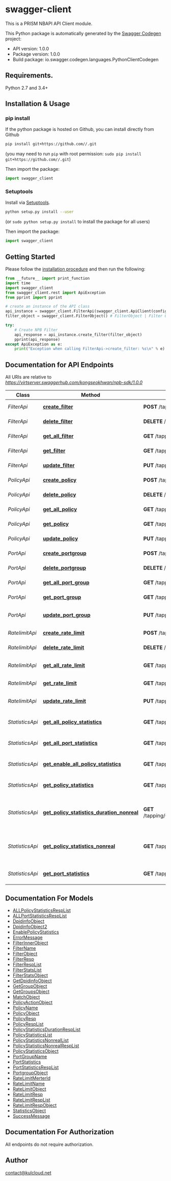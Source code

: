 # swagger-client
This is a PRISM NBAPI API Client module.

This Python package is automatically generated by the [Swagger Codegen](https://github.com/swagger-api/swagger-codegen) project:

- API version: 1.0.0
- Package version: 1.0.0
- Build package: io.swagger.codegen.languages.PythonClientCodegen

## Requirements.

Python 2.7 and 3.4+

## Installation & Usage
### pip install

If the python package is hosted on Github, you can install directly from Github

```sh
pip install git+https://github.com//.git
```
(you may need to run `pip` with root permission: `sudo pip install git+https://github.com//.git`)

Then import the package:
```python
import swagger_client 
```

### Setuptools

Install via [Setuptools](http://pypi.python.org/pypi/setuptools).

```sh
python setup.py install --user
```
(or `sudo python setup.py install` to install the package for all users)

Then import the package:
```python
import swagger_client
```

## Getting Started

Please follow the [installation procedure](#installation--usage) and then run the following:

```python
from __future__ import print_function
import time
import swagger_client
from swagger_client.rest import ApiException
from pprint import pprint

# create an instance of the API class
api_instance = swagger_client.FilterApi(swagger_client.ApiClient(configuration))
filter_object = swagger_client.FilterObject() # FilterObject | Filter Object

try:
    # Create NPB Filter
    api_response = api_instance.create_filter(filter_object)
    pprint(api_response)
except ApiException as e:
    print("Exception when calling FilterApi->create_filter: %s\n" % e)

```

## Documentation for API Endpoints

All URIs are relative to *https://virtserver.swaggerhub.com/kongseokhwan/npb-sdk/1.0.0*

Class | Method | HTTP request | Description
------------ | ------------- | ------------- | -------------
*FilterApi* | [**create_filter**](docs/FilterApi.md#create_filter) | **POST** /tapping/filter/service | Create NPB Filter
*FilterApi* | [**delete_filter**](docs/FilterApi.md#delete_filter) | **DELETE** /tapping/filter/service/{filter_name} | Delete NPB Filter
*FilterApi* | [**get_all_filter**](docs/FilterApi.md#get_all_filter) | **GET** /tapping/filter/service/all | Get NPB Filter All
*FilterApi* | [**get_filter**](docs/FilterApi.md#get_filter) | **GET** /tapping/filter/service/{filter_name} | Get NPB Filter
*FilterApi* | [**update_filter**](docs/FilterApi.md#update_filter) | **PUT** /tapping/filter/service/{filter_name} | Update NPB Filter
*PolicyApi* | [**create_policy**](docs/PolicyApi.md#create_policy) | **POST** /tapping/policy | Create NPB Policy
*PolicyApi* | [**delete_policy**](docs/PolicyApi.md#delete_policy) | **DELETE** /tapping/policy/{policy_name} | Delete NPB Policy
*PolicyApi* | [**get_all_policy**](docs/PolicyApi.md#get_all_policy) | **GET** /tapping/policy/all | Get NPB Policy All
*PolicyApi* | [**get_policy**](docs/PolicyApi.md#get_policy) | **GET** /tapping/policy/{policy_name} | Get NPB Policy
*PolicyApi* | [**update_policy**](docs/PolicyApi.md#update_policy) | **PUT** /tapping/policy/{policy_name} | Update NPB Policy
*PortApi* | [**create_portgroup**](docs/PortApi.md#create_portgroup) | **POST** /tapping/port/group | Create NPB Port Group
*PortApi* | [**delete_portgroup**](docs/PortApi.md#delete_portgroup) | **DELETE** /tapping/port/{group_name} | Delete NPB Port Group
*PortApi* | [**get_all_port_group**](docs/PortApi.md#get_all_port_group) | **GET** /tapping/port/all | Get NPB All Port Group
*PortApi* | [**get_port_group**](docs/PortApi.md#get_port_group) | **GET** /tapping/port/{group_name} | Get NPB Port Group
*PortApi* | [**update_port_group**](docs/PortApi.md#update_port_group) | **PUT** /tapping/port/group/{group_name} | Update NPB Port Group
*RatelimitApi* | [**create_rate_limit**](docs/RatelimitApi.md#create_rate_limit) | **POST** /tapping/rate/limit | Create NPB Rate Limit
*RatelimitApi* | [**delete_rate_limit**](docs/RatelimitApi.md#delete_rate_limit) | **DELETE** /tapping/rate/limit/{limit_name} | Delete NPB Rate Limit
*RatelimitApi* | [**get_all_rate_limit**](docs/RatelimitApi.md#get_all_rate_limit) | **GET** /tapping/rate/limit/all | Get NPB Rate Limit All
*RatelimitApi* | [**get_rate_limit**](docs/RatelimitApi.md#get_rate_limit) | **GET** /tapping/rate/limit/{limit_name} | Get NPB Rate Limit
*RatelimitApi* | [**update_rate_limit**](docs/RatelimitApi.md#update_rate_limit) | **PUT** /tapping/rate/limit/{limit_name} | Update NPB Rate Limit
*StatisticsApi* | [**get_all_policy_statistics**](docs/StatisticsApi.md#get_all_policy_statistics) | **GET** /tapping/{dpid}/stat/realtime/policy/all | Get NPB Statistics of All Policy
*StatisticsApi* | [**get_all_port_statistics**](docs/StatisticsApi.md#get_all_port_statistics) | **GET** /tapping/{dpid}/stat/port/all | Get NPB Statistics of All Port
*StatisticsApi* | [**get_enable_all_policy_statistics**](docs/StatisticsApi.md#get_enable_all_policy_statistics) | **GET** /tapping/{dpid}/stat/nonrealtime/{state}/policy/all | Enable NPB Statistics of All Policy
*StatisticsApi* | [**get_policy_statistics**](docs/StatisticsApi.md#get_policy_statistics) | **GET** /tapping/{dpid}/stat/realtime/policy/{policy_name} | Get NPB Statistics of Policy
*StatisticsApi* | [**get_policy_statistics_duration_nonreal**](docs/StatisticsApi.md#get_policy_statistics_duration_nonreal) | **GET** /tapping/{dpid}/stat/nonrealtime/{start_time}/{end_time}/policy/{policy_name} | Get NPB Non realtime Statistics of Policy
*StatisticsApi* | [**get_policy_statistics_nonreal**](docs/StatisticsApi.md#get_policy_statistics_nonreal) | **GET** /tapping/{dpid}/stat/nonrealtime/{time}/policy/{policy_name} | Get NPB Non realtime Statistics of Policy
*StatisticsApi* | [**get_port_statistics**](docs/StatisticsApi.md#get_port_statistics) | **GET** /tapping/{dpid}/stat/port/{port_num} | Get NPB Statistics of Port


## Documentation For Models

 - [ALLPolicyStatisticsRespList](docs/ALLPolicyStatisticsRespList.md)
 - [ALLPortStatisticsRespList](docs/ALLPortStatisticsRespList.md)
 - [DpidinfoObject](docs/DpidinfoObject.md)
 - [DpidinfoObject2](docs/DpidinfoObject2.md)
 - [EnablePolicyStatistics](docs/EnablePolicyStatistics.md)
 - [ErrorMessage](docs/ErrorMessage.md)
 - [FilterInnerObject](docs/FilterInnerObject.md)
 - [FilterName](docs/FilterName.md)
 - [FilterObject](docs/FilterObject.md)
 - [FilterResp](docs/FilterResp.md)
 - [FilterRespList](docs/FilterRespList.md)
 - [FilterStatsList](docs/FilterStatsList.md)
 - [FilterStatsObject](docs/FilterStatsObject.md)
 - [GetDpidinfoObject](docs/GetDpidinfoObject.md)
 - [GetGroupObject](docs/GetGroupObject.md)
 - [GetGroupsObject](docs/GetGroupsObject.md)
 - [MatchObject](docs/MatchObject.md)
 - [PolicyActionObject](docs/PolicyActionObject.md)
 - [PolicyName](docs/PolicyName.md)
 - [PolicyObject](docs/PolicyObject.md)
 - [PolicyResp](docs/PolicyResp.md)
 - [PolicyRespList](docs/PolicyRespList.md)
 - [PolicyStatisticsDurationRespList](docs/PolicyStatisticsDurationRespList.md)
 - [PolicyStatisticsList](docs/PolicyStatisticsList.md)
 - [PolicyStatisticsNonrealList](docs/PolicyStatisticsNonrealList.md)
 - [PolicyStatisticsNonrealRespList](docs/PolicyStatisticsNonrealRespList.md)
 - [PolicyStatisticsObject](docs/PolicyStatisticsObject.md)
 - [PortGroupName](docs/PortGroupName.md)
 - [PortStatistics](docs/PortStatistics.md)
 - [PortStatisticsRespList](docs/PortStatisticsRespList.md)
 - [PortgroupObject](docs/PortgroupObject.md)
 - [RateLimitMerterId](docs/RateLimitMerterId.md)
 - [RateLimitName](docs/RateLimitName.md)
 - [RateLimitObject](docs/RateLimitObject.md)
 - [RateLimitResp](docs/RateLimitResp.md)
 - [RateLimitRespList](docs/RateLimitRespList.md)
 - [RateLimitRespObject](docs/RateLimitRespObject.md)
 - [StatisticsObject](docs/StatisticsObject.md)
 - [SuccessMessage](docs/SuccessMessage.md)


## Documentation For Authorization

 All endpoints do not require authorization.


## Author

contact@kulcloud.net

